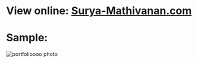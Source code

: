 # View online: [Surya-Mathivanan.com](https://surya-website.netlify.app/)

# Sample:
![portfolioooo photo](https://github.com/user-attachments/assets/c1d5a531-6ec8-47ec-b052-f6359a1a44d5)
